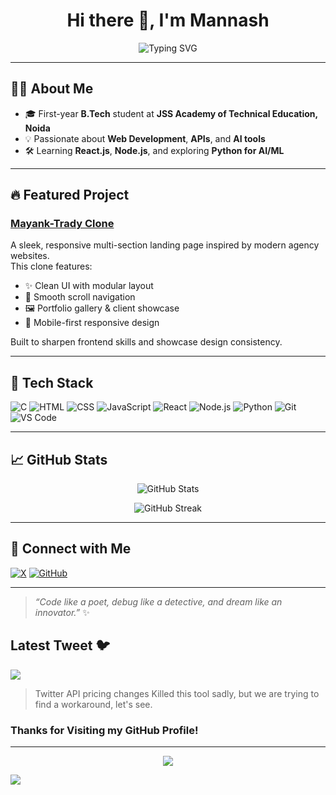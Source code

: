 <h1 align="center">Hi there 👋, I'm Mannash</h1>

<p align="center">
  <img src="https://readme-typing-svg.herokuapp.com?font=Fira+Code&size=22&pause=1000&color=00BFFF&center=true&vCenter=true&width=435&lines=React.js+%E2%9D%A4%EF%B8%8F+Node.js+%E2%9D%A4%EF%B8%8F+Tech+%F0%9F%94%A5;Always+Learning+%F0%9F%93%9A;Building+Cool+Stuff+%F0%9F%9A%80" alt="Typing SVG" />
</p>

---

## 🧑‍💻 About Me

- 🎓 First-year **B.Tech** student at **JSS Academy of Technical Education, Noida**
- 💡 Passionate about **Web Development**, **APIs**, and **AI tools**
- 🛠️ Learning **React.js**, **Node.js**, and exploring **Python for AI/ML**

---

## 🔥 Featured Project

### [Mayank-Trady Clone](https://mayank-trady-clone.netlify.app/)

A sleek, responsive multi-section landing page inspired by modern agency websites.  
This clone features:

- ✨ Clean UI with modular layout
- 📜 Smooth scroll navigation
- 🖼️ Portfolio gallery & client showcase
- 📱 Mobile-first responsive design

Built to sharpen frontend skills and showcase design consistency.

---

## 🧰 Tech Stack

![C](https://img.shields.io/badge/-C-00599C?style=flat&logo=c&logoColor=white)
![HTML](https://img.shields.io/badge/-HTML5-E34F26?style=flat&logo=html5&logoColor=white)
![CSS](https://img.shields.io/badge/-CSS3-1572B6?style=flat&logo=css3)
![JavaScript](https://img.shields.io/badge/-JavaScript-F7DF1E?style=flat&logo=javascript&logoColor=black)
![React](https://img.shields.io/badge/-React-61DAFB?style=flat&logo=react&logoColor=black)
![Node.js](https://img.shields.io/badge/-Node.js-339933?style=flat&logo=node.js&logoColor=white)
![Python](https://img.shields.io/badge/-Python-3776AB?style=flat&logo=python&logoColor=white)
![Git](https://img.shields.io/badge/-Git-F05032?style=flat&logo=git&logoColor=white)
![VS Code](https://img.shields.io/badge/-VSCode-007ACC?style=flat&logo=visual-studio-code)

---

## 📈 GitHub Stats

<p align="center">
  <img src="https://github-readme-stats.vercel.app/api?username=MayankMishra4998&show_icons=true&theme=tokyonight" alt="GitHub Stats" />
</p>

<p align="center">
  <img src="https://github-readme-streak-stats.herokuapp.com/?user=MayankMishra4998&theme=tokyonight" alt="GitHub Streak" />
</p>

---

## 🔗 Connect with Me

[![X](https://img.shields.io/badge/X-%231DA1F2.svg?style=for-the-badge&logo=x&logoColor=white)](https://x.com/Mannash4998)  [![GitHub](https://img.shields.io/badge/GitHub-%2312100E.svg?style=for-the-badge&logo=github&logoColor=white)](https://github.com/MayankMishra4998)

---

> _“Code like a poet, debug like a detective, and dream like an innovator.”_ ✨




## Latest Tweet 🐦  
[![](https://gtce.itsvg.in/api?username=MayankMishra4998&theme=jolly&response=false)](https://github.com/MayankMishra4998)
> Twitter API pricing changes Killed this tool sadly, but we are trying to find a workaround, let's see.

### Thanks for Visiting my GitHub Profile!

---
<p align="center">
<img src="https://github.com/MayankMishra4998/blob/output/github-contribution-grid-snake-dark.svg">
</p>

[![](https://visitcountpro.netlify.app/api?id=MayankMishra4998&pretty=true)](https://visitcount.itsvg.in)
